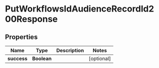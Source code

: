 

# PutWorkflowsIdAudienceRecordId200Response


## Properties

| Name | Type | Description | Notes |
|------------ | ------------- | ------------- | -------------|
|**success** | **Boolean** |  |  [optional] |



